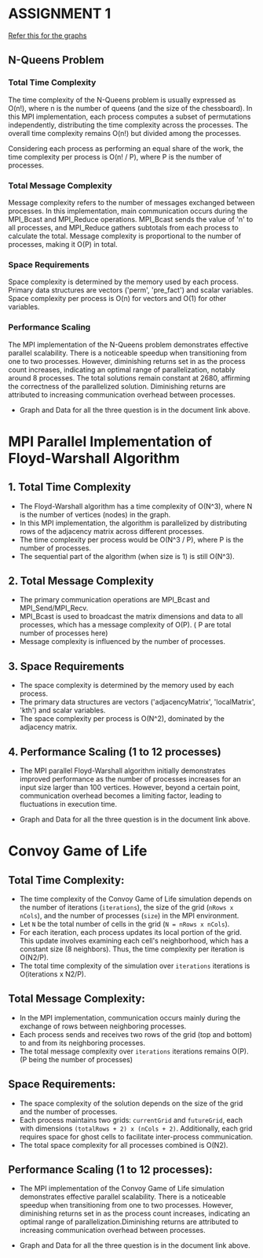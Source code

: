 # ASSIGNMENT 1 

[Refer this for the graphs](https://docs.google.com/document/d/1SLuiZ_DOj2guSW2QAXttIgPVhlWcbAwyTTRq-DWlXCk/edit?usp=sharing)


##  N-Queens Problem

###  Total Time Complexity

The time complexity of the N-Queens problem is usually expressed as O(n!), where n is the number of queens (and the size of the chessboard). In this MPI implementation, each process computes a subset of permutations independently, distributing the time complexity across the processes. The overall time complexity remains O(n!) but divided among the processes. 

Considering each process as performing an equal share of the work, the time complexity per process is O(n! / P), where P is the number of processes.

### Total Message Complexity

Message complexity refers to the number of messages exchanged between processes. In this implementation, main communication occurs during the MPI_Bcast and MPI_Reduce operations. MPI_Bcast sends the value of 'n' to all processes, and MPI_Reduce gathers subtotals from each process to calculate the total. Message complexity is proportional to the number of processes, making it O(P) in total.

### Space Requirements

Space complexity is determined by the memory used by each process. Primary data structures are vectors ('perm', 'pre_fact') and scalar variables. Space complexity per process is O(n) for vectors and O(1) for other variables.

### Performance Scaling

The MPI implementation of the N-Queens problem demonstrates effective parallel scalability. There is a noticeable speedup when transitioning from one to two processes. However, diminishing returns set in as the process count increases, indicating an optimal range of parallelization, notably around 8 processes. The total solutions remain constant at 2680, affirming the correctness of the parallelized solution. Diminishing returns are attributed to increasing communication overhead between processes.

- Graph and Data for all the three question is in the document link above.

# MPI Parallel Implementation of Floyd-Warshall Algorithm

## 1. Total Time Complexity
   - The Floyd-Warshall algorithm has a time complexity of O(N^3), where N is the number of vertices (nodes) in the graph.
   - In this MPI implementation, the algorithm is parallelized by distributing rows of the adjacency matrix across different processes.
   - The time complexity per process would be O(N^3 / P), where P is the number of processes.
   - The sequential part of the algorithm (when size is 1) is still O(N^3).

## 2. Total Message Complexity
   - The primary communication operations are MPI_Bcast and MPI_Send/MPI_Recv.
   - MPI_Bcast is used to broadcast the matrix dimensions and data to all processes, which has a message complexity of O(P). ( P are total number of processes here)
   - Message complexity is influenced by the number of processes.

## 3. Space Requirements
   - The space complexity is determined by the memory used by each process.
   - The primary data structures are vectors ('adjacencyMatrix', 'localMatrix', 'kth') and scalar variables.
   - The space complexity per process is O(N^2), dominated by the adjacency matrix.

## 4. Performance Scaling (1 to 12 processes)
- The MPI parallel Floyd-Warshall algorithm initially demonstrates improved performance as the number of processes increases for an input size larger than 100 vertices. However, beyond a certain point, communication overhead becomes a limiting factor, leading to fluctuations in execution time. 

- Graph and Data for all the three question is in the document link above.


# Convoy Game of Life

## Total Time Complexity:
- The time complexity of the Convoy Game of Life simulation depends on the number of iterations (`iterations`), the size of the grid (`nRows x nCols`), and the number of processes (`size`) in the MPI environment.
- Let `N` be the total number of cells in the grid (`N = nRows x nCols`). 
- For each iteration, each process updates its local portion of the grid. This update involves examining each cell's neighborhood, which has a constant size (8 neighbors). Thus, the time complexity per iteration is O(N2/P).
- The total time complexity of the simulation over `iterations` iterations is O(iterations x N2/P).

## Total Message Complexity:
- In the MPI implementation, communication occurs mainly during the exchange of rows between neighboring processes.
- Each process sends and receives two rows of the grid (top and bottom) to and from its neighboring processes.
- The total message complexity over `iterations` iterations remains O(P). (P being the number of processes)

## Space Requirements:
- The space complexity of the solution depends on the size of the grid and the number of processes.
- Each process maintains two grids: `currentGrid` and `futureGrid`, each with dimensions `(totalRows + 2) x (nCols + 2)`. Additionally, each grid requires space for ghost cells to facilitate inter-process communication.
- The total space complexity for all processes combined is O(N2).

## Performance Scaling (1 to 12 processes):

- The MPI implementation of the Convoy Game of Life simulation demonstrates effective parallel scalability. There is a noticeable speedup when transitioning from one to two processes. However, diminishing returns set in as the process count increases, indicating an optimal range of parallelization.Diminishing returns are attributed to increasing communication overhead between processes. 

- Graph and Data for all the three question is in the document link above.